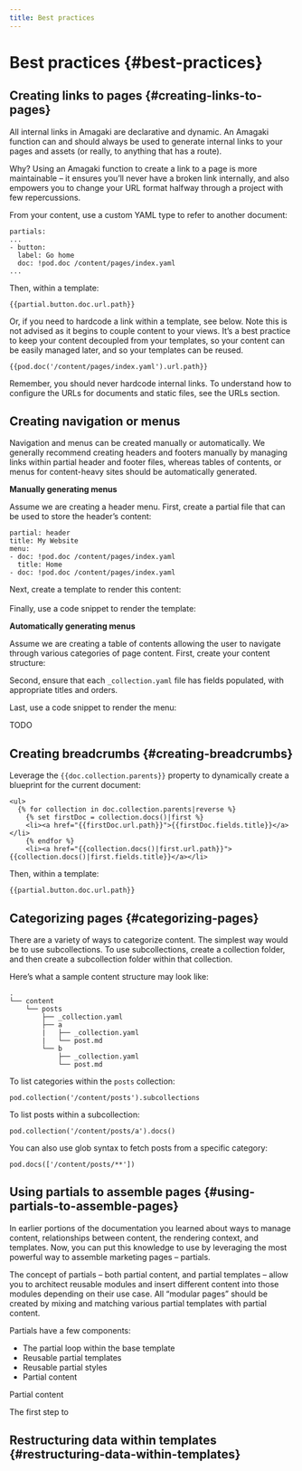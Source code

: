 ```yaml
---
title: Best practices
---
```

# Best practices {#best-practices}


## Creating links to pages {#creating-links-to-pages}

All internal links in Amagaki are declarative and dynamic. An Amagaki function
can and should always be used to generate internal links to your pages and
assets (or really, to anything that has a route).

Why? Using an Amagaki function to create a link to a page is more maintainable –
it ensures you’ll never have a broken link internally, and also empowers you to
change your URL format halfway through a project with few repercussions.

From your content, use a custom YAML type to refer to another document:


```
partials:
...
- button:
  label: Go home
  doc: !pod.doc /content/pages/index.yaml
...
```


Then, within a template:


```
{{partial.button.doc.url.path}}
```


Or, if you need to hardcode a link within a template, see below. Note this is
not advised as it begins to couple content to your views. It’s a best practice
to keep your content decoupled from your templates, so your content can be
easily managed later, and so your templates can be reused.


```
{{pod.doc('/content/pages/index.yaml').url.path}}
```


Remember, you should never hardcode internal links. To understand how to
configure the URLs for documents and static files, see the URLs section.


## Creating navigation or menus

Navigation and menus can be created manually or automatically. We generally
recommend creating headers and footers manually by managing links within partial
header and footer files, whereas tables of contents, or menus for content-heavy
sites should be automatically generated.

**Manually generating menus**

Assume we are creating a header menu. First, create a partial file that can be
used to store the header’s content:


```
partial: header
title: My Website
menu:
- doc: !pod.doc /content/pages/index.yaml
  title: Home
- doc: !pod.doc /content/pages/index.yaml
```


Next, create a template to render this content: \
 \
Finally, use a code snippet to render the template:

**Automatically generating menus**

Assume we are creating a table of contents allowing the user to navigate through
various categories of page content. First, create your content structure:

Second, ensure that each `_collection.yaml` file has fields populated, with
appropriate titles and orders.

Last, use a code snippet to render the menu:

TODO


## Creating breadcrumbs {#creating-breadcrumbs}

Leverage the `{{doc.collection.parents}}` property to dynamically create a
blueprint for the current document:


```
<ul>
  {% for collection in doc.collection.parents|reverse %}
    {% set firstDoc = collection.docs()|first %}
    <li><a href="{{firstDoc.url.path}}">{{firstDoc.fields.title}}</a></li>
    {% endfor %}
    <li><a href="{{collection.docs()|first.url.path}}">{{collection.docs()|first.fields.title}}</a></li>
```


Then, within a template:


```
{{partial.button.doc.url.path}}
```



## Categorizing pages {#categorizing-pages}

There are a variety of ways to categorize content. The simplest way would be to
use subcollections. To use subcollections, create a collection folder, and then
create a subcollection folder within that collection.

Here’s what a sample content structure may look like:


```
.
└── content
    └── posts
        ├── _collection.yaml
        ├── a
        |   ├── _collection.yaml
        |   └── post.md
        └── b
            ├── _collection.yaml
            └── post.md
```


To list categories within the `posts` collection:


```
pod.collection('/content/posts').subcollections
```


To list posts within a subcollection:


```
pod.collection('/content/posts/a').docs()
```


You can also use glob syntax to fetch posts from a specific category:


```
pod.docs(['/content/posts/**'])
```



## Using partials to assemble pages {#using-partials-to-assemble-pages}

In earlier portions of the documentation you learned about ways to manage
content, relationships between content, the rendering context, and templates.
Now, you can put this knowledge to use by leveraging the most powerful way to
assemble marketing pages – partials.

The concept of partials – both partial content, and partial templates – allow
you to architect reusable modules and insert different content into those
modules depending on their use case. All “modular pages” should be created by
mixing and matching various partial templates with partial content.

Partials have a few components:



*   The partial loop within the base template
*   Reusable partial templates
*   Reusable partial styles
*   Partial content

Partial content

The first step to 


## Restructuring data within templates {#restructuring-data-within-templates}
